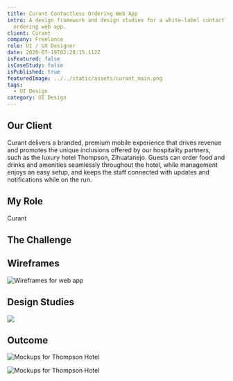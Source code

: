 ```yaml
---
title: Curant Contactless Ordering Web App
intro: A design framework and design studies for a white-label contactless
  ordering web app.
client: Curant
company: Freelance
role: UI / UX Designer
date: 2020-07-19T02:28:15.112Z
isFeatured: false
isCaseStudy: false
isPublished: true
featuredImage: ../../static/assets/curant_main.png
tags:
  - UI Design
category: UI Design
---
```

## Our Client

Curant delivers a branded, premium mobile experience that drives revenue and promotes the unique inclusions offered by our hospitality partners, such as the luxury hotel Thompson, Zihuatanejo. Guests can order food and drinks and amenities seamlessly throughout the hotel, while management enjoys an easy setup, and keeps the staff connected with updates and notifications while on the run.

## My Role

Curant 

## The Challenge

## Wireframes

![Wireframes for web app](/assets/wireframes.png "Wireframes for web app")

## Design Studies

![](/assets/curant_main.png)

## Outcome

![Mockups for Thompson Hotel](/assets/thompson_mocks.png "Mockups for Thompson Hotel")

![Mockups for Thompson Hotel](/assets/thompson.png "Mockups for Thompson Hotel")